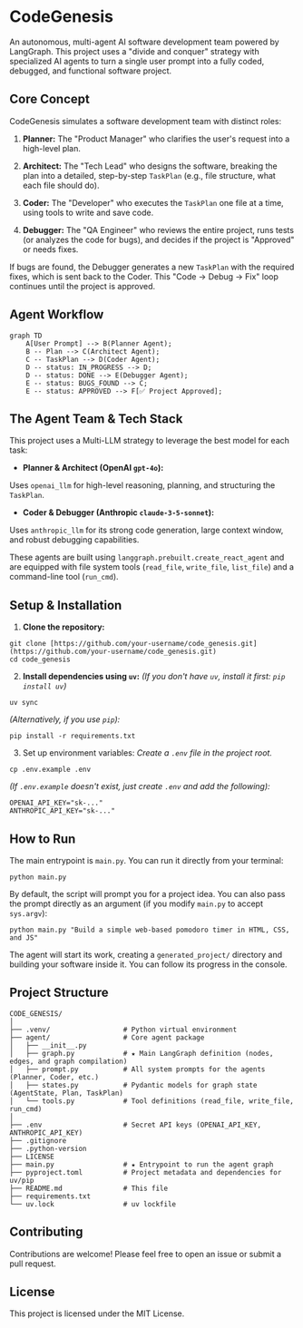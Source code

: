 # CodeGenesis

An autonomous, multi-agent AI software development team powered by LangGraph. This project uses a "divide and conquer" strategy with specialized AI agents to turn a single user prompt into a fully coded, debugged, and functional software project.

## Core Concept

CodeGenesis simulates a software development team with distinct roles:

1. **Planner:** The "Product Manager" who clarifies the user's request into a high-level plan.

2. **Architect:** The "Tech Lead" who designs the software, breaking the plan into a detailed, step-by-step `TaskPlan` (e.g., file structure, what each file should do).

3. **Coder:** The "Developer" who executes the `TaskPlan` one file at a time, using tools to write and save code.

4. **Debugger:** The "QA Engineer" who reviews the entire project, runs tests (or analyzes the code for bugs), and decides if the project is "Approved" or needs fixes.

If bugs are found, the Debugger generates a new `TaskPlan` with the required fixes, which is sent back to the Coder. This "Code $\rightarrow$ Debug $\rightarrow$ Fix" loop continues until the project is approved.

## Agent Workflow
```
graph TD
    A[User Prompt] --> B(Planner Agent);
    B -- Plan --> C(Architect Agent);
    C -- TaskPlan --> D(Coder Agent);
    D -- status: IN_PROGRESS --> D;
    D -- status: DONE --> E(Debugger Agent);
    E -- status: BUGS_FOUND --> C;
    E -- status: APPROVED --> F[✅ Project Approved];
```

## The Agent Team & Tech Stack

This project uses a Multi-LLM strategy to leverage the best model for each task:

* **Planner & Architect (OpenAI `gpt-4o`):**

Uses `openai_llm` for high-level reasoning, planning, and structuring the `TaskPlan`.

* **Coder & Debugger (Anthropic `claude-3-5-sonnet`):**

Uses `anthropic_llm` for its strong code generation, large context window, and robust debugging capabilities.

These agents are built using `langgraph.prebuilt.create_react_agent` and are equipped with file system tools (`read_file`, `write_file`, `list_file`) and a command-line tool (`run_cmd`).

## Setup & Installation

1. **Clone the repository:**
```
git clone [https://github.com/your-username/code_genesis.git](https://github.com/your-username/code_genesis.git)
cd code_genesis
```

2. **Install dependencies using `uv`:**
*(If you don't have `uv`, install it first: `pip install uv`)*
```
uv sync
```

*(Alternatively, if you use `pip`):*
```
pip install -r requirements.txt
```

3. Set up environment variables:
*Create a `.env` file in the project root.*
```
cp .env.example .env

```
*(If `.env.example` doesn't exist, just create `.env` and add the following):*
```
OPENAI_API_KEY="sk-..."
ANTHROPIC_API_KEY="sk-..."
```

## How to Run

The main entrypoint is `main.py`. You can run it directly from your terminal:
```
python main.py
```

By default, the script will prompt you for a project idea. You can also pass the prompt directly as an argument (if you modify `main.py` to accept `sys.argv`):
```
python main.py "Build a simple web-based pomodoro timer in HTML, CSS, and JS"
```

The agent will start its work, creating a `generated_project/` directory and building your software inside it. You can follow its progress in the console.

## Project Structure
```
CODE_GENESIS/
│
├── .venv/                  # Python virtual environment
├── agent/                  # Core agent package
│   ├── __init__.py
│   ├── graph.py            # ★ Main LangGraph definition (nodes, edges, and graph compilation)
│   ├── prompt.py           # All system prompts for the agents (Planner, Coder, etc.)
│   ├── states.py           # Pydantic models for graph state (AgentState, Plan, TaskPlan)
│   └── tools.py            # Tool definitions (read_file, write_file, run_cmd)
│
├── .env                    # Secret API keys (OPENAI_API_KEY, ANTHROPIC_API_KEY)
├── .gitignore
├── .python-version
├── LICENSE
├── main.py                 # ★ Entrypoint to run the agent graph
├── pyproject.toml          # Project metadata and dependencies for uv/pip
├── README.md               # This file
├── requirements.txt
└── uv.lock                 # uv lockfile
```
## Contributing

Contributions are welcome! Please feel free to open an issue or submit a pull request.

## License

This project is licensed under the MIT License.